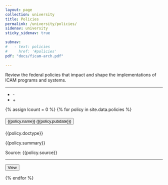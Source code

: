 ```yaml
---
layout: page
collection: university
title: Policies
permalink: /university/policies/
sidenav: university
sticky_sidenav: true

subnav:
#   - text: policies
#     href: '#policies'
pdf: "docs/ficam-arch.pdf"

---
```


<!-- Policies -->

Review the federal policies  that impact and shape the implementations of ICAM programs and systems.

<hr/>
<ul class="gsa-expand-collapse-group" title="Expand or Collapse All" aria-label="Expand or Collapse All">
  <li class="gsa-collapse-button" onclick="collapseToggle()" title="Collapse All" aria-label="Collapse All">   -   </li>
  <li class="gsa-expand-button" onclick="expandToggle()" title="Expand All" aria-label="Expand All">   +   </li>
</ul>
{% assign lcount = 0 %}
{% for policy in site.data.policies %}
<div class="usa-accordion usa-accordion--bordered">
  <h4 class="usa-accordion__heading">
    <button type="button" class="usa-accordion__button gsa-normal-text gsa-target-accordion-header" aria-expanded="{{policy.expanded}}" aria-controls="gsa-{{forloop.index}}">
      {{policy.name}} ({{policy.pubdate}})
    </button>
  </h4>
  <div id="gsa-{{forloop.index}}" class="usa-accordion__content usa-prose gsa-target-accordion-content-area">
    <p>
        <div class="display-flex flex-column flex-align-end">
          <span class="usa-tag">{{policy.doctype}}</span>
        </div>
        <p>{{policy.summary}}</p>
        <div class="display-flex flex-column flex-align-end">
            <span class="gsa-source">Source: {{policy.source}}</span>
        </div>
        <hr/>
        <div class="display-flex flex-column flex-align-end">
        <a href="{{policy.url}}" target="{{policy.target}}" rel="noopener noreferrer">
            <button class="usa-button">View</button>
        </a>
        </div>
    </p>
  </div>
</div>
{% endfor %}